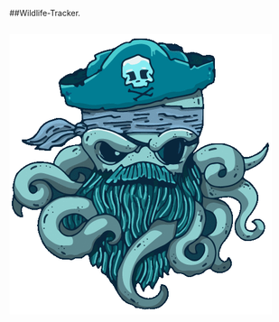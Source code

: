 ##Wildlife-Tracker.

## ![Animals](https://github.com/kangogopeter/Wildlife-Tracker/blob/master/src/main/resources/public/images/logo.gif)